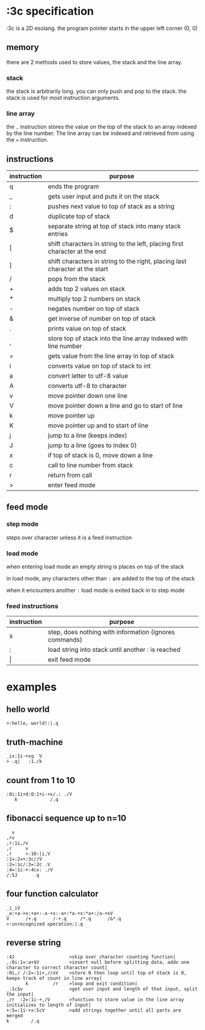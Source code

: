 # :3c specification

:3c is a 2D esolang. the program pointer starts in the upper left corner (0, 0)

## memory
there are 2 methods used to store values, the stack and the line array.

### stack
the stack is arbitrarily long. you can only push and pop to the stack.
the stack is used for most instruction arguments.

### line array
the `,` instruction stores the value on the top of the stack to an array indexed
by the line number. The line array can be indexed and retrieved from using the `=`
instruction.

## instructions
| instruction | purpose                                                                      |
|-------------|------------------------------------------------------------------------------|
| q           | ends the program                                                             |
| _           | gets user input and puts it on the stack                                     |
| :           | pushes next value to top of stack as a string                                |
| d           | duplicate top of stack                                                       |
| $           | separate string at top of stack into many stack entries                      |
| [           | shift characters in string to the left, placing first character at the end   |
| ]           | shift characters in string to the right, placing last character at the start |
| /           | pops from the stack                                                          |
| +           | adds top 2 values on stack                                                   |
| *           | multiply top 2 numbers on stack                                              |
| -           | negates number on top of stack                                               |
| &           | get inverse of number on top of stack                                        |
| .           | prints value on top of stack                                                 |
| ,           | store top of stack into the line array indexed with line number              |
| =           | gets value from the line array in top of stack                               | 
| i           | converts value on top of stack to int                                        |
| a           | convert letter to utf-8 value                                                | 
| A           | converts utf-8 to character                                                  |
| v           | move pointer down one line                                                   |
| V           | move pointer down a line and go to start of line                             |
| k           | move pointer up                                                              |
| K           | move pointer up and to start of line                                         |
| j           | jump to a line (keeps index)                                                 |
| J           | jump to a line (goes to index 0)                                             |
| x           | if top of stack is 0, move down a line                                       |
| c           | call to line number from stack                                               |
| r           | return from call                                                             |
| \>          | enter feed mode                                                              |

## feed mode

### step mode
steps over character unless it is a feed instruction

### load mode
when entering load mode an empty string is places on top of the stack

in load mode, any characters other than `:` are added to the top of the stack

when it encounters another `:` load mode is exited back in to step mode

### feed instructions
| instruction | purpose                                                |
|-------------|--------------------------------------------------------|
| s           | step, does nothing with information (ignores commands) |
| :           | load string into stack until another : is reached      |
| \|          | exit feed mode                                         |

# examples

## hello world
```
>:hello, world!:|.q
```

## truth-machine
```
_ix:1i-+xq  V
> .q|   :1./k
```

## count from 1 to 10
```
:0i:1i+d:0:1+i-+x/.: ./V
   k            /.q
```

## fibonacci sequence up to n=10
```
  v
,rv
,r:1i,/v
,r     v
,r     >:10:|i,V
:1=:2=+:3c//V
:2=:1c/:3=:2c .V
:4=:1i-+:4cx: ./V
/:5J       q
```

## four function calculator
```
_i_iV
_a:+a-+x:+a+:-a-+x:-a+:*a-+x:*a+:/a-+xV
V      /+.q      /-+.q     /*.q      /&*.q
>:unrecognized operation:|.q
```

## reverse string
```
:4J                    >skip over character counting function|
,:0i:1=:a+$V           >insert null before splitting data, adds one character to correct character count|
:0i,/ /:2=:1i+,//xV    >store 0 then loop until top of stack is 0, keeps track of count in line array|
       k         /r    >loop and exit condition|
_:1c$v                 >get user input and length of that input, split the input|
,/r  :2=:1i-+,/V       >function to store value in the line array initializes to length of input|
+:5=:1i-+x:5cV         >add strings together until all parts are merged
k        /.q
```